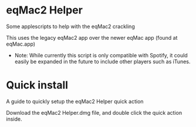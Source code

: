 # eqMac2 Helper
Some applescripts to help with the eqMac2 crackling

This uses the legacy eqMac2 app over the newer eqMac app (found at eqMac.app) 

- Note: While currently this script is only compatible with Spotify, it could easily be expanded in the future
to include other players such as iTunes.

# Quick install
A guide to quickly setup the eqMac2 Helper quick action

Download the eqMac2 Helper.dmg file, and double click the quick action inside.
